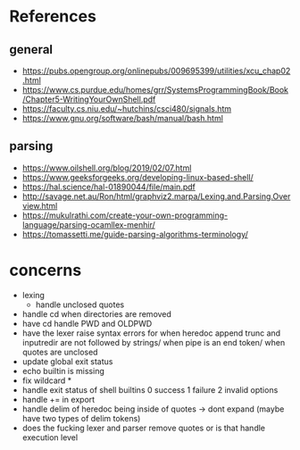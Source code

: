 # **References**

## general

- https://pubs.opengroup.org/onlinepubs/009695399/utilities/xcu_chap02.html
- https://www.cs.purdue.edu/homes/grr/SystemsProgrammingBook/Book/Chapter5-WritingYourOwnShell.pdf
- https://faculty.cs.niu.edu/~hutchins/csci480/signals.htm
- https://www.gnu.org/software/bash/manual/bash.html

## parsing

- https://www.oilshell.org/blog/2019/02/07.html
- https://www.geeksforgeeks.org/developing-linux-based-shell/
- https://hal.science/hal-01890044/file/main.pdf
- http://savage.net.au/Ron/html/graphviz2.marpa/Lexing.and.Parsing.Overview.html
- https://mukulrathi.com/create-your-own-programming-language/parsing-ocamllex-menhir/
- https://tomassetti.me/guide-parsing-algorithms-terminology/

# **concerns**

- lexing
  - handle unclosed quotes
- handle cd when directories are removed
- have cd handle PWD and OLDPWD
- have the lexer raise syntax errors for when heredoc append trunc and inputredir are not followed by strings/ when pipe is an end token/ when quotes are unclosed
- update global exit status
- echo builtin is missing
- fix wildcard \*
- handle exit status of shell builtins 0 success 1 failure 2 invalid options
- handle += in export
- handle delim of heredoc being inside of quotes -> dont expand (maybe have two types of delim tokens)
- does the fucking lexer and parser remove quotes or is that handle execution level
